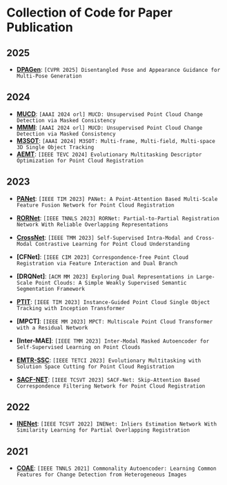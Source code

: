 # Collection of Code for Paper Publication

## 2025

+ **[DPAGen](https://github.com/ywuchina/TeamCode/tree/main/DPAGen)**:
 ``[CVPR 2025] Disentangled Pose and Appearance Guidance for Multi-Pose Generation``

## 2024

+ **[MUCD](https://github.com/ywuchina/TeamCode/tree/main/MUCD)**:
 ``[AAAI 2024 orl] MUCD: Unsupervised Point Cloud Change Detection via Masked Consistency``
+ **[MMMI](https://github.com/ywuchina/TeamCode/tree/main/MMMI)**:
  ``[AAAI 2024 orl] MUCD: Unsupervised Point Cloud Change Detection via Masked Consistency``
+ **[M3SOT](https://github.com/liujia99/M3SOT)**:
  ``[AAAI 2024] M3SOT: Multi-frame, Multi-field, Multi-space 3D Single Object Tracking``
+ **[AEMT](https://github.com/ywuchina/TeamCode/tree/AEMT/AEMT)**:
  ``[IEEE TEVC 2024] Evolutionary Multitasking Descriptor Optimization for Point Cloud Registration``

## 2023

+ **[PANet](https://github.com/ywuchina/TeamCode/tree/main/PANet)**:
  ``[IEEE TIM 2023] PANet: A Point-Attention Based Multi-Scale Feature Fusion Network for Point Cloud Registration``
+ **[RORNet](https://github.com/superYuezhang/RORNet)**:
  ``[IEEE TNNLS 2023] RORNet: Partial-to-Partial Registration Network With Reliable Overlapping Representations``

+ **[CrossNet](https://github.com/liujia99/CrossNet)**:
  ``[IEEE TMM 2023] Self-Supervised Intra-Modal and Cross-Modal Contrastive Learning for Point Cloud Understanding``

+ **[CFNet]**:
  ``[IEEE CIM 2023] Correspondence-free Point Cloud Registration via Feature Interaction and Dual Branch``

+ **[DRQNet]**:
  ``[ACM MM 2023] Exploring Dual Representations in Large-Scale Point Clouds: A Simple Weakly Supervised Semantic Segmentation Framework``

+ **[PTIT](https://github.com/liujia99/PTIT)**:
  ``[IEEE TIM 2023] Instance-Guided Point Cloud Single Object Tracking with Inception Transformer``

+ **[MPCT]**:
  ``[IEEE MM 2023] MPCT: Multiscale Point Cloud Transformer with a Residual Network``

+ **[Inter-MAE]**:
  ``[IEEE TMM 2023] Inter-Modal Masked Autoencoder for Self-Supervised Learning on Point Clouds``

+ **[EMTR-SSC](https://github.com/ywuchina/TeamCode/tree/2023-TETCI-EMTR_SSC)**:
  ``[IEEE TETCI 2023] Evolutionary Multitasking with Solution Space Cutting for Point Cloud Registration``


+ **[SACF-NET](https://github.com/ywuchina/TeamCode/tree/SACF-NET)**:
  ``[IEEE TCSVT 2023] SACF-Net: Skip-Attention Based Correspondence Filtering Network for Point Cloud Registration``
  
## 2022

+ **[INENet](https://github.com/superYuezhang/INENet)**:
  ``[IEEE TCSVT 2022] INENet: Inliers Estimation Network With Similarity Learning for Partial Overlapping Registration``

## 2021
+ **[COAE](https://github.com/ywuchina/TeamCode/tree/main/COAE)**:
  ``[IEEE TNNLS 2021] Commonality Autoencoder: Learning Common Features for Change Detection from Heterogeneous Images``







